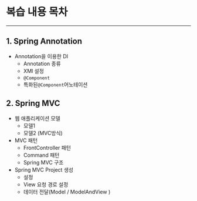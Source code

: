 # 복습 내용 목차

---

## 1. Spring Annotation

- Annotation을 이용한 DI
  - Annotation 종류
  - XMl 설정
  - `@Component`
  - 특화된` @Component `어노테이션



## 2. Spring MVC

- 웹 애플리케이션 모델
  - 모델1
  - 모델2 (MVC방식)
- MVC 패턴
  - FrontController 패턴
  - Command 패턴
  - Spring MVC 구조
- Spring MVC Project 생성
  - 설정
  - View 요청 경로 설정
  - 데이터 전달(Model / ModelAndView )